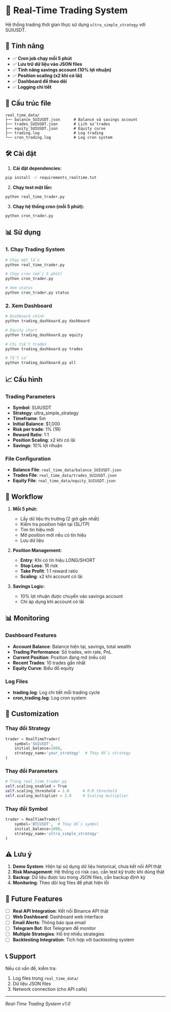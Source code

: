 # 🤖 Real-Time Trading System

Hệ thống trading thời gian thực sử dụng `ultra_simple_strategy` với SUIUSDT.

## 🚀 Tính năng

- ✅ **Cron job chạy mỗi 5 phút**
- ✅ **Lưu trữ dữ liệu vào JSON files**
- ✅ **Tính năng savings account (10% lợi nhuận)**
- ✅ **Position scaling (x2 khi có lãi)**
- ✅ **Dashboard để theo dõi**
- ✅ **Logging chi tiết**

## 📁 Cấu trúc file

```
real_time_data/
├── balance_SUIUSDT.json      # Balance và savings account
├── trades_SUIUSDT.json       # Lịch sử trades
├── equity_SUIUSDT.json       # Equity curve
├── trading.log               # Log trading
└── cron_trading.log          # Log cron system
```

## 🛠️ Cài đặt

1. **Cài đặt dependencies:**
```bash
pip install -r requirements_realtime.txt
```

2. **Chạy test một lần:**
```bash
python real_time_trader.py
```

3. **Chạy hệ thống cron (mỗi 5 phút):**
```bash
python cron_trader.py
```

## 📊 Sử dụng

### 1. Chạy Trading System
```bash
# Chạy một lần
python real_time_trader.py

# Chạy cron (mỗi 5 phút)
python cron_trader.py

# Xem status
python cron_trader.py status
```

### 2. Xem Dashboard
```bash
# Dashboard chính
python trading_dashboard.py dashboard

# Equity chart
python trading_dashboard.py equity

# Chi tiết trades
python trading_dashboard.py trades

# Tất cả
python trading_dashboard.py all
```

## 📈 Cấu hình

### Trading Parameters
- **Symbol**: SUIUSDT
- **Strategy**: ultra_simple_strategy
- **Timeframe**: 5m
- **Initial Balance**: $1,000
- **Risk per trade**: 1% (1R)
- **Reward Ratio**: 1:1
- **Position Scaling**: x2 khi có lãi
- **Savings**: 10% lợi nhuận

### File Configuration
- **Balance File**: `real_time_data/balance_SUIUSDT.json`
- **Trades File**: `real_time_data/trades_SUIUSDT.json`
- **Equity File**: `real_time_data/equity_SUIUSDT.json`

## 🔄 Workflow

1. **Mỗi 5 phút:**
   - Lấy dữ liệu thị trường (2 giờ gần nhất)
   - Kiểm tra position hiện tại (SL/TP)
   - Tìm tín hiệu mới
   - Mở position mới nếu có tín hiệu
   - Lưu dữ liệu

2. **Position Management:**
   - **Entry**: Khi có tín hiệu LONG/SHORT
   - **Stop Loss**: 1R risk
   - **Take Profit**: 1:1 reward ratio
   - **Scaling**: x2 khi account có lãi

3. **Savings Logic:**
   - 10% lợi nhuận được chuyển vào savings account
   - Chỉ áp dụng khi account có lãi

## 📊 Monitoring

### Dashboard Features
- **Account Balance**: Balance hiện tại, savings, total wealth
- **Trading Performance**: Số trades, win rate, PnL
- **Current Position**: Position đang mở (nếu có)
- **Recent Trades**: 10 trades gần nhất
- **Equity Curve**: Biểu đồ equity

### Log Files
- **trading.log**: Log chi tiết mỗi trading cycle
- **cron_trading.log**: Log cron system

## 🔧 Customization

### Thay đổi Strategy
```python
trader = RealTimeTrader(
    symbol='SUIUSDT',
    initial_balance=1000,
    strategy_name='your_strategy'  # Thay đổi strategy
)
```

### Thay đổi Parameters
```python
# Trong real_time_trader.py
self.scaling_enabled = True
self.scaling_threshold = 1.0      # R:R threshold
self.scaling_multiplier = 2.0     # Scaling multiplier
```

### Thay đổi Symbol
```python
trader = RealTimeTrader(
    symbol='BTCUSDT',  # Thay đổi symbol
    initial_balance=1000,
    strategy_name='ultra_simple_strategy'
)
```

## ⚠️ Lưu ý

1. **Demo System**: Hiện tại sử dụng dữ liệu historical, chưa kết nối API thật
2. **Risk Management**: Hệ thống có risk cao, cần test kỹ trước khi dùng thật
3. **Backup**: Dữ liệu được lưu trong JSON files, cần backup định kỳ
4. **Monitoring**: Theo dõi log files để phát hiện lỗi

## 🔮 Future Features

- [ ] **Real API Integration**: Kết nối Binance API thật
- [ ] **Web Dashboard**: Dashboard web interface
- [ ] **Email Alerts**: Thông báo qua email
- [ ] **Telegram Bot**: Bot Telegram để monitor
- [ ] **Multiple Strategies**: Hỗ trợ nhiều strategies
- [ ] **Backtesting Integration**: Tích hợp với backtesting system

## 📞 Support

Nếu có vấn đề, kiểm tra:
1. Log files trong `real_time_data/`
2. Dữ liệu JSON files
3. Network connection (cho API calls)

---
*Real-Time Trading System v1.0*
